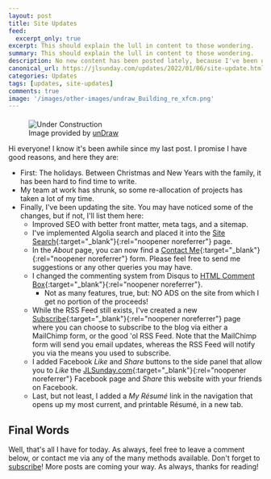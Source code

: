 ```yaml
---
layout: post
title: Site Updates
feed:
  excerpt_only: true
excerpt: This should explain the lull in content to those wondering.
summary: This should explain the lull in content to those wondering.
description: No new content has been posted lately, because I've been upgrading aspects of the site.
canonical_url: https://jlsunday.com/updates/2022/01/06/site-update.html
categories: Updates
tags: [updates, site-updates]
comments: true
image: '/images/other-images/undraw_Building_re_xfcm.png'
---
```


<figure style="margin-top: 20px;">
        <img alt="Under Construction" src="{{ '/images/other-images/undraw_Building_re_xfcm.png' | prepend: site.url }}" loading="lazy" title="Under Construction">
    <figcaption>
        Image provided by <a href="https://undraw.co/" target="_blank" rel="noopener noreferrer">unDraw</a>
    </figcaption>
</figure>

Hi everyone! I know it's been awhile since my last post. I promise I have good reasons, and here they are:

- First: The holidays. Between Christmas and New Years with the family, it has been hard to find time to write.
- My team at work has shrunk, so some re-allocation of projects has taken a lot of my time.
- Finally, I've been updating the site. You may have noticed some of the changes, but if not, I'll list them here:
    - Improved SEO with better front matter, meta tags, and a sitemap.
    - I've implemented Algolia search and placed it into the [Site Search](/search/){:target="_blank"}{:rel="noopener noreferrer"} page.
    - In the *About* page, you can now find a [Contact Me](/about/#contact-me){:target="_blank"}{:rel="noopener noreferrer"} form. Please feel free to send me suggestions or any other queries you may have.
    - I changed the commenting system from Disqus to [HTML Comment Box](https://www.htmlcommentbox.com/){:target="_blank"}{:rel="noopener noreferrer"}.
      - Not as many features, true, but: NO ADS on the site from which I get no portion of the proceeds!
    - While the RSS Feed still exists, I've created a new [Subscribe](/subscribe/){:target="_blank"}{:rel="noopener noreferrer"} page where you can choose to subscribe to the blog via either a MailChimp form, or the good 'ol RSS Feed. Note that the MailChimp form will send you email updates, whereas the RSS Feed will notify you via the means you used to subscribe.
    - I added Facebook *Like* and *Share* buttons to the side panel that allow you to *Like* the [JLSunday.com](https://www.facebook.com/JLSundayDev){:target="_blank"}{:rel="noopener noreferrer"} Facebook page and *Share* this website with your friends on Facebook.
    - Last, but not least, I added a *My Résumé* link in the navigation that opens up my most current, and printable Résumé, in a new tab.

## Final Words

Well, that's all I have for today. As always, feel free to leave a comment below, or contact me via any of the many methods available. Don't forget to [subscribe](/subscribe/)! More posts are coming your way. As always, thanks for reading!
